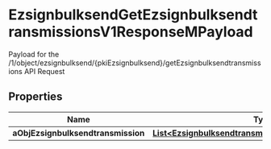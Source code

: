 

# EzsignbulksendGetEzsignbulksendtransmissionsV1ResponseMPayload

Payload for the /1/object/ezsignbulksend/{pkiEzsignbulksend}/getEzsignbulksendtransmissions API Request

## Properties

Name | Type | Description | Notes
------------ | ------------- | ------------- | -------------
**aObjEzsignbulksendtransmission** | [**List&lt;EzsignbulksendtransmissionResponseCompound&gt;**](EzsignbulksendtransmissionResponseCompound.md) |  | 



